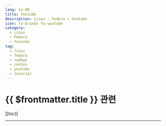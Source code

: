 ```yaml
---
lang: ko-KR
title: Youtube
description: Linux - Fedora > Youtube
icon: fa-brands fa-youtube
category:
  - Linux
  - Fedora
  - Youtube 
tag:
  - linux
  - fedora
  - redhat
  - centos
  - youtube
  - tutorial
---
```


# {{ $frontmatter.title }} 관련

[[toc]]

---

<MyYouTubeItems jsonName="yu-renerebe" /><!-- Bits inside by René Rebe -->
<MyYouTubeItems jsonName="yu-MoreReneRebe" /><!-- Code Therapy w/ René Rebe -->
<MyYouTubeItems jsonName="yu-Axlefublr" /><!-- Axlefublr (she\\they) -->
<MyYouTubeItems jsonName="yu-RibaLinux" /><!-- Riba Linux -->
<MyYouTubeItems jsonName="yu-Maurice-Gardner" /><!-- Maurice Gardner -->
<MyYouTubeItems jsonName="yu-schezokim" /><!-- Austin Kim -->
<MyYouTubeItems jsonName="yu-OracleLearning" /><!-- Oracle Learning -->
<MyYouTubeItems jsonName="yu-KeepItTechie" /><!-- KeepItTechie -->
<MyYouTubeItems jsonName="yu-TitusTechTalk" /><!-- Titus Tech Talk -->
<MyYouTubeItems jsonName="yu-teksyndicate" /><!-- Tek Syndicate -->
<MyYouTubeItems jsonName="yu-SavvyNik" /><!-- SavvyNik -->
<MyYouTubeItems jsonName="yu-user-so3uf3gz3p" /><!-- 리눅스 읽어주는 남자 -->

<TagLinks />